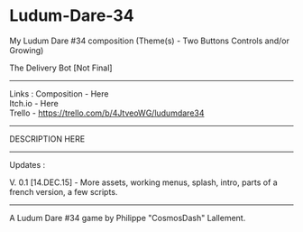# Ludum-Dare-34
My Ludum Dare #34 composition (Theme(s) - Two Buttons Controls and/or Growing)

The Delivery Bot [Not Final]

_______________________________________________________

Links : 
Composition - Here </br> 
Itch.io - Here</br>
Trello - https://trello.com/b/4JtveoWG/ludumdare34

_______________________________________________________

DESCRIPTION HERE

_______________________________________________________

Updates :</br>

V. 0.1 [14.DEC.15] - More assets, working menus, splash, intro, parts of a french version, a few scripts.

_______________________________________________________

A Ludum Dare #34 game by Philippe "CosmosDash" Lallement.
